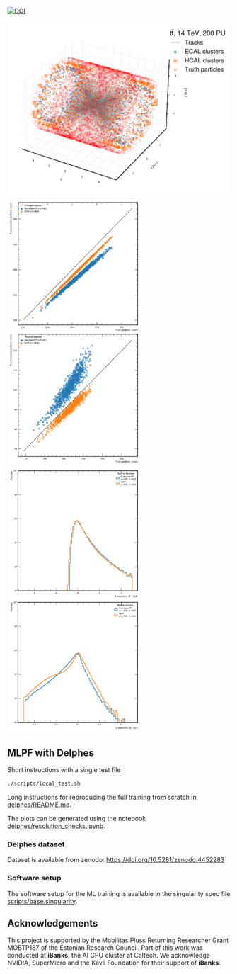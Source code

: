 [![DOI](https://zenodo.org/badge/DOI/10.5281/zenodo.4452283.svg)](https://doi.org/10.5281/zenodo.4452283)

<p float="left">
  <img src="delphes/plots/event.png" alt="Simulated event" width="600"/>
</p>

<p float="left">
  <img src="delphes/plots/num_particles.png" alt="Particle multiplicity" width="300"/>
  <img src="delphes/plots/res_pid2.png" alt="Neutral hadron resolution" width="300"/>
</p>

## MLPF with Delphes

Short instructions with a single test file
```bash
./scripts/local_test.sh
```

Long instructions for reproducing the full training from scratch in [delphes/README.md](delphes/README.md).

The plots can be generated using the notebook [delphes/resolution_checks.ipynb](delphes/resolution_checks.ipynb).

### Delphes dataset
Dataset is available from zenodo: https://doi.org/10.5281/zenodo.4452283

### Software setup
The software setup for the ML training is available in the singularity spec file [scripts/base.singularity](scripts/base.singularity).

## Acknowledgements
This project is supported by the Mobilitas Pluss Returning Researcher Grant MOBTP187 of the Estonian Research Council. Part of this work was conducted at **iBanks**, the AI GPU cluster at Caltech. We acknowledge NVIDIA, SuperMicro and the Kavli Foundation for their support of **iBanks**. 